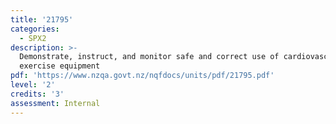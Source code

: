 ```yaml
---
title: '21795'
categories:
  - SPX2
description: >-
  Demonstrate, instruct, and monitor safe and correct use of cardiovascular
  exercise equipment
pdf: 'https://www.nzqa.govt.nz/nqfdocs/units/pdf/21795.pdf'
level: '2'
credits: '3'
assessment: Internal
---
```


